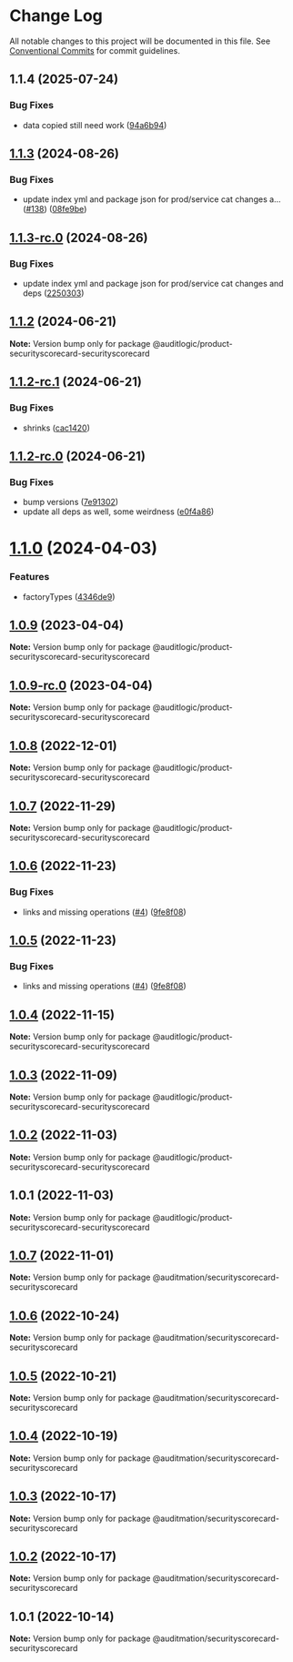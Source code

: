 # Change Log

All notable changes to this project will be documented in this file.
See [Conventional Commits](https://conventionalcommits.org) for commit guidelines.

## 1.1.4 (2025-07-24)


### Bug Fixes

* data copied still need work ([94a6b94](https://github.com/zerobias-org/product/commit/94a6b942fb0516367548599d739529536132755a))





## [1.1.3](https://github.com/auditlogic/product/compare/@auditlogic/product-securityscorecard-securityscorecard@1.1.2...@auditlogic/product-securityscorecard-securityscorecard@1.1.3) (2024-08-26)


### Bug Fixes

* update index yml and package json for prod/service cat changes a… ([#138](https://github.com/auditlogic/product/issues/138)) ([08fe9be](https://github.com/auditlogic/product/commit/08fe9beb1c8457462a19bc69caa02e6212d97e1a))





## [1.1.3-rc.0](https://github.com/auditlogic/product/compare/@auditlogic/product-securityscorecard-securityscorecard@1.1.2...@auditlogic/product-securityscorecard-securityscorecard@1.1.3-rc.0) (2024-08-26)


### Bug Fixes

* update index yml and package json for prod/service cat changes and deps ([2250303](https://github.com/auditlogic/product/commit/225030363a363608240135b7ebed386b28f01e4b))





## [1.1.2](https://github.com/auditlogic/product/compare/@auditlogic/product-securityscorecard-securityscorecard@1.1.2-rc.1...@auditlogic/product-securityscorecard-securityscorecard@1.1.2) (2024-06-21)

**Note:** Version bump only for package @auditlogic/product-securityscorecard-securityscorecard





## [1.1.2-rc.1](https://github.com/auditlogic/product/compare/@auditlogic/product-securityscorecard-securityscorecard@1.1.2-rc.0...@auditlogic/product-securityscorecard-securityscorecard@1.1.2-rc.1) (2024-06-21)


### Bug Fixes

* shrinks ([cac1420](https://github.com/auditlogic/product/commit/cac14200fefcd8183ab69fe89a47bd3f70f563e9))





## [1.1.2-rc.0](https://github.com/auditlogic/product/compare/@auditlogic/product-securityscorecard-securityscorecard@1.1.0...@auditlogic/product-securityscorecard-securityscorecard@1.1.2-rc.0) (2024-06-21)


### Bug Fixes

* bump versions ([7e91302](https://github.com/auditlogic/product/commit/7e913023b8b312150ed7762c32fbbe616be71de5))
* update all deps as well, some weirdness ([e0f4a86](https://github.com/auditlogic/product/commit/e0f4a864714e2d3de6bbf3da014d5312fe53be2f))





# [1.1.0](https://github.com/auditlogic/product/compare/@auditlogic/product-securityscorecard-securityscorecard@1.0.9...@auditlogic/product-securityscorecard-securityscorecard@1.1.0) (2024-04-03)


### Features

* factoryTypes ([4346de9](https://github.com/auditlogic/product/commit/4346de92693aee892fccf725338ffc7b80ab182b))





## [1.0.9](https://github.com/auditlogic/product/compare/@auditlogic/product-securityscorecard-securityscorecard@1.0.8...@auditlogic/product-securityscorecard-securityscorecard@1.0.9) (2023-04-04)

**Note:** Version bump only for package @auditlogic/product-securityscorecard-securityscorecard





## [1.0.9-rc.0](https://github.com/auditlogic/product/compare/@auditlogic/product-securityscorecard-securityscorecard@1.0.8...@auditlogic/product-securityscorecard-securityscorecard@1.0.9-rc.0) (2023-04-04)

**Note:** Version bump only for package @auditlogic/product-securityscorecard-securityscorecard





## [1.0.8](https://github.com/auditlogic/product/compare/@auditlogic/product-securityscorecard-securityscorecard@1.0.7...@auditlogic/product-securityscorecard-securityscorecard@1.0.8) (2022-12-01)

**Note:** Version bump only for package @auditlogic/product-securityscorecard-securityscorecard





## [1.0.7](https://github.com/auditlogic/product/compare/@auditlogic/product-securityscorecard-securityscorecard@1.0.6...@auditlogic/product-securityscorecard-securityscorecard@1.0.7) (2022-11-29)

**Note:** Version bump only for package @auditlogic/product-securityscorecard-securityscorecard





## [1.0.6](https://github.com/auditlogic/product/compare/@auditlogic/product-securityscorecard-securityscorecard@1.0.4...@auditlogic/product-securityscorecard-securityscorecard@1.0.6) (2022-11-23)


### Bug Fixes

* links and missing operations ([#4](https://github.com/auditlogic/product/issues/4)) ([9fe8f08](https://github.com/auditlogic/product/commit/9fe8f08fe7c57fdb79f991ac35bd6ac2e7dcad38))





## [1.0.5](https://github.com/auditlogic/product/compare/@auditlogic/product-securityscorecard-securityscorecard@1.0.4...@auditlogic/product-securityscorecard-securityscorecard@1.0.5) (2022-11-23)


### Bug Fixes

* links and missing operations ([#4](https://github.com/auditlogic/product/issues/4)) ([9fe8f08](https://github.com/auditlogic/product/commit/9fe8f08fe7c57fdb79f991ac35bd6ac2e7dcad38))





## [1.0.4](https://github.com/auditlogic/product/compare/@auditlogic/product-securityscorecard-securityscorecard@1.0.3...@auditlogic/product-securityscorecard-securityscorecard@1.0.4) (2022-11-15)

**Note:** Version bump only for package @auditlogic/product-securityscorecard-securityscorecard





## [1.0.3](https://github.com/auditlogic/product/compare/@auditlogic/product-securityscorecard-securityscorecard@1.0.2...@auditlogic/product-securityscorecard-securityscorecard@1.0.3) (2022-11-09)

**Note:** Version bump only for package @auditlogic/product-securityscorecard-securityscorecard





## [1.0.2](https://github.com/auditlogic/product/compare/@auditlogic/product-securityscorecard-securityscorecard@1.0.1...@auditlogic/product-securityscorecard-securityscorecard@1.0.2) (2022-11-03)

**Note:** Version bump only for package @auditlogic/product-securityscorecard-securityscorecard





## 1.0.1 (2022-11-03)

**Note:** Version bump only for package @auditlogic/product-securityscorecard-securityscorecard





## [1.0.7](https://github.com/auditmation/store-content/compare/@auditmation/securityscorecard-securityscorecard@1.0.6...@auditmation/securityscorecard-securityscorecard@1.0.7) (2022-11-01)

**Note:** Version bump only for package @auditmation/securityscorecard-securityscorecard





## [1.0.6](https://github.com/auditmation/store-content/compare/@auditmation/securityscorecard-securityscorecard@1.0.5...@auditmation/securityscorecard-securityscorecard@1.0.6) (2022-10-24)

**Note:** Version bump only for package @auditmation/securityscorecard-securityscorecard





## [1.0.5](https://github.com/auditmation/store-content/compare/@auditmation/securityscorecard-securityscorecard@1.0.4...@auditmation/securityscorecard-securityscorecard@1.0.5) (2022-10-21)

**Note:** Version bump only for package @auditmation/securityscorecard-securityscorecard





## [1.0.4](https://github.com/auditmation/store-content/compare/@auditmation/securityscorecard-securityscorecard@1.0.3...@auditmation/securityscorecard-securityscorecard@1.0.4) (2022-10-19)

**Note:** Version bump only for package @auditmation/securityscorecard-securityscorecard





## [1.0.3](https://github.com/auditmation/store-content/compare/@auditmation/securityscorecard-securityscorecard@1.0.2...@auditmation/securityscorecard-securityscorecard@1.0.3) (2022-10-17)

**Note:** Version bump only for package @auditmation/securityscorecard-securityscorecard





## [1.0.2](https://github.com/auditmation/store-content/compare/@auditmation/securityscorecard-securityscorecard@1.0.1...@auditmation/securityscorecard-securityscorecard@1.0.2) (2022-10-17)

**Note:** Version bump only for package @auditmation/securityscorecard-securityscorecard





## 1.0.1 (2022-10-14)

**Note:** Version bump only for package @auditmation/securityscorecard-securityscorecard
